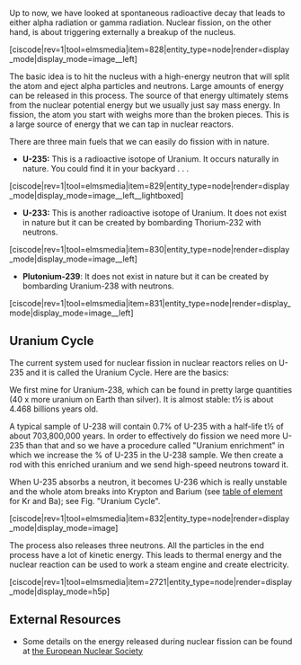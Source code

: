 Up to now, we have looked at spontaneous radioactive decay that leads to either alpha radiation or gamma radiation. Nuclear fission, on the other hand, is about triggering externally a breakup of the nucleus.

[ciscode|rev=1|tool=elmsmedia|item=828|entity_type=node|render=display_mode|display_mode=image__left]

The basic idea is to hit the nucleus with a high-energy neutron that will split the atom and eject alpha particles and neutrons. Large amounts of energy can be released in this process. The source of that energy ultimately stems from the nuclear potential energy but we usually just say mass energy. In fission, the atom you start with weighs more than the broken pieces. This is a large source of energy that we can tap in nuclear reactors.

There are three main fuels that we can easily do fission with in nature.

* **U-235:** This is a radioactive isotope of Uranium. It occurs naturally in nature. You could find it in your backyard . . .

[ciscode|rev=1|tool=elmsmedia|item=829|entity_type=node|render=display_mode|display_mode=image__left__lightboxed]

* **U-233:** This is another radioactive isotope of Uranium. It does not exist in nature but it can be created by bombarding Thorium-232 with neutrons.

[ciscode|rev=1|tool=elmsmedia|item=830|entity_type=node|render=display_mode|display_mode=image__left]

* **Plutonium-239**: It does not exist in nature but it can be created by bombarding Uranium-238 with neutrons.

[ciscode|rev=1|tool=elmsmedia|item=831|entity_type=node|render=display_mode|display_mode=image__left]

## Uranium Cycle

The current system used for nuclear fission in nuclear reactors relies on U-235 and it is called the Uranium Cycle. Here are the basics:

We first mine for Uranium-238, which can be found in pretty large quantities (40 x more uranium on Earth than silver). It is almost stable: t½ is about 4.468 billions years old.

A typical sample of U-238 will contain 0.7% of U-235 with a half-life t½ of about 703,800,000 years. In order to effectively do fission we need more U-235 than that and so we have a procedure called "Uranium enrichment" in which we increase the % of U-235 in the U-238 sample. We then create a rod with this enriched uranium and we send high-speed neutrons toward it.

When U-235 absorbs a neutron, it becomes U-236 which is really unstable and the whole atom breaks into Krypton and Barium (see <a href="http://www.webelements.com/" target="_blank">table of element</a> for Kr and Ba); see Fig. "Uranium Cycle". 

[ciscode|rev=1|tool=elmsmedia|item=832|entity_type=node|render=display_mode|display_mode=image]

The process also releases three neutrons. All the particles in the end process have a lot of kinetic energy. This leads to thermal energy and the nuclear reaction can be used to work a steam engine and create electricity.

[ciscode|rev=1|tool=elmsmedia|item=2721|entity_type=node|render=display_mode|display_mode=h5p]

## External Resources

- Some details on the energy released during nuclear fission can be found at <a href="http://www.euronuclear.org/info/encyclopedia/n/nuclear-fission.htm" target="_blank">the European Nuclear Society</a> 